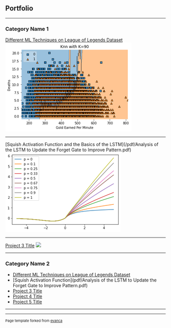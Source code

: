 ## Portfolio

---

### Category Name 1 

[Different ML Techniques on League of Legends Dataset](/pdf/LeagueOfLegendsProject.pdf)
<img src="images/KNN.png?raw=true"/>
<!-- <img src="images/Picture for Doc2.png?raw=true"/> -->
<!-- <img src="images/scatterplot.png?raw=true"/> -->

---
[Squish Activation Function and the Basics of the LSTM](/pdf/Analysis of the LSTM to Update the Forget Gate to Improve Pattern.pdf)
<img src="images/PlotOfSquishL.png?raw=true"/>

---
[Project 3 Title](http://example.com/)
<img src="images/dummy_thumbnail.jpg?raw=true"/>

---

### Category Name 2

- [Different ML Techniques on League of Legends Dataset](/pdf/LeagueOfLegendsProject.pdf)
- [Squish Activation Function](pdf/Analysis of the LSTM to Update the Forget Gate to Improve Pattern.pdf)
- [Project 3 Title](http://example.com/)
- [Project 4 Title](http://example.com/)
- [Project 5 Title](http://example.com/)

---




---
<p style="font-size:11px">Page template forked from <a href="https://github.com/evanca/quick-portfolio">evanca</a></p>
<!-- Remove above link if you don't want to attibute -->
